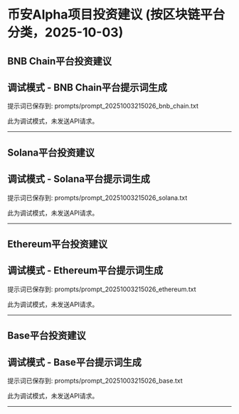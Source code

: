 # 币安Alpha项目投资建议 (按区块链平台分类，2025-10-03)

## BNB Chain平台投资建议

## 调试模式 - BNB Chain平台提示词生成

提示词已保存到: prompts/prompt_20251003215026_bnb_chain.txt

此为调试模式，未发送API请求。

---

## Solana平台投资建议

## 调试模式 - Solana平台提示词生成

提示词已保存到: prompts/prompt_20251003215026_solana.txt

此为调试模式，未发送API请求。

---

## Ethereum平台投资建议

## 调试模式 - Ethereum平台提示词生成

提示词已保存到: prompts/prompt_20251003215026_ethereum.txt

此为调试模式，未发送API请求。

---

## Base平台投资建议

## 调试模式 - Base平台提示词生成

提示词已保存到: prompts/prompt_20251003215026_base.txt

此为调试模式，未发送API请求。

---

